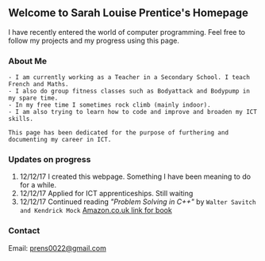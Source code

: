 ## Welcome to Sarah Louise Prentice's Homepage

I have recently entered the world of computer programming. Feel free to follow my projects and my progress using this page.

### About Me
```
- I am currently working as a Teacher in a Secondary School. I teach French and Maths. 
- I also do group fitness classes such as Bodyattack and Bodypump in my spare time. 
- In my free time I sometimes rock climb (mainly indoor). 
- I am also trying to learn how to code and improve and broaden my ICT skills. 

This page has been dedicated for the purpose of furthering and documenting my career in ICT.
```

### Updates on progress

1. 12/12/17 I created this webpage. Something I have been meaning to do for a while.
2. 12/12/17 Applied for ICT apprenticeships. Still waiting 
3. 12/12/17 Continued reading _"Problem Solving in C++"_ by `Walter Savitch and Kendrick Mock` 
[Amazon.co.uk link for book](https://www.amazon.co.uk/Problem-Solving-Global-Walter-Savitch/dp/1292018240/ref=sr_1_1?ie=UTF8&qid=1513089797&sr=8-1&keywords=problem+solving++c%2B%2B)


### Contact

Email: prens0022@gmail.com
